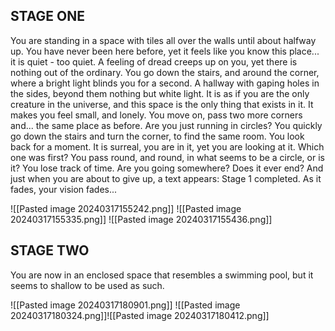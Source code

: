 ## STAGE ONE
You are standing in a space with tiles all over the walls until about halfway up. You have never been here before, yet it feels like you know this place... it is quiet - too quiet. A feeling of dread creeps up on you, yet there is nothing out of the ordinary. You go down the stairs, and around the corner, where a bright light blinds you for a second. A hallway with gaping holes in the sides, beyond them nothing but white light. It is as if you are the only creature in the universe, and this space is the only thing that exists in it. It makes you feel small, and lonely. You move on, pass two more corners and... the same place as before. Are you just running in circles? You quickly go down the stairs and turn the corner, to find the same room. You look back for a moment. It is surreal, you are in it, yet you are looking at it. Which one was first? You pass round, and round, in what seems to be a circle, or is it? You lose track of time. Are you going somewhere? Does it ever end? And just when you are about to give up, a text appears: Stage 1 completed. As it fades, your vision fades...

![[Pasted image 20240317155242.png]]
![[Pasted image 20240317155335.png]]
![[Pasted image 20240317155436.png]]

## STAGE TWO

You are now in an enclosed space that resembles a swimming pool, but it seems to shallow to be used as such.

![[Pasted image 20240317180901.png]]
![[Pasted image 20240317180324.png]]![[Pasted image 20240317180412.png]]